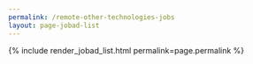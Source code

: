 ```yaml
---
permalink: /remote-other-technologies-jobs
layout: page-jobad-list
---
```

{% include render_jobad_list.html permalink=page.permalink %}
